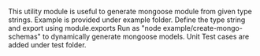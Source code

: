 
This utility module is useful to generate mongoose module from given type strings.
Example is provided under example folder. Define the type string and export using module.exports
Run as  "node example/create-mongo-schemas" to dynamically generate mongoose models.
Unit Test cases are added under test folder.
